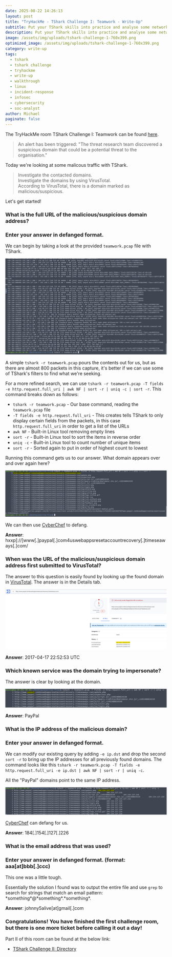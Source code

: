 ```yaml
---
date: 2025-08-22 14:26:13
layout: post
title: "TryHackMe - TShark Challenge I: Teamwork - Write-Up"
subtitle: Put your TShark skills into practice and analyse some network traffic.
description: Put your TShark skills into practice and analyse some network traffic.
image: /assets/img/uploads/tshark-challenge-1-760x399.png
optimized_image: /assets/img/uploads/tshark-challenge-1-760x399.png
category: write-up
tags:
  - tshark
  - tshark challenge
  - tryhackme
  - write-up
  - walkthrough
  - linux
  - incident-response
  - infosec
  - cybersecurity
  - soc-analyst
author: Michael
paginate: false
---
```

The TryHackMe room TShark Challenge I: Teamwork can be found [here](https://tryhackme.com/room/tsharkchallengesone).

> An alert has been triggered: "The threat research team discovered a suspicious domain that could be a potential threat to the organisation."

Today we're looking at some malicous traffic with TShark.

> Investigate the contacted domains.\
> Investigate the domains by using VirusTotal.\
> According to VirusTotal, there is a domain marked as malicious/suspicious.

Let's get started!

### What is the full URL of the malicious/suspicious domain address?

### Enter your answer in defanged format.

We can begin by taking a look at the provided `teamwork.pcap` file with TShark.

![](/assets/img/uploads/tshark-r-teamwork.pcap.png)

A simple `tshark -r teamwork.pcap` pours the contents out for us, but as there are almost 800 packets in this capture, it's better if we can use some of TShark's filters to find what we're seeking.

For a more refined search, we can use `tshark -r teamwork.pcap -T fields -e http.request.full_uri | awk NF | sort -r | uniq -c | sort -r`.  This command breaks down as follows:

* `tshark -r teamwork.pcap` - Our base command, reading the `teamwork.pcap` file
* `-T fields -e http.request.full_uri` - This creates tells TShark to only display certain fields from the packets, in this case `http.request.full_uri` in order to get a list of the URLs
* `awk NF` - Built-in Linux tool removing empty lines
* `sort -r` - Built-in Linux tool to sort the items in reverse order
* `uniq -c` - Built-in Linux tool to count number of unique items
* `sort -r` - Sorted again to put in order of highest count to lowest

Running this command gets us to our answer.  What domain appears over and over again here?

![](/assets/img/uploads/tshark-http.request.full_uri.png)

We can then use [CyberChef](https://gchq.github.io/CyberChef/#recipe=Defang_URL(true,true,true,'Valid%20domains%20and%20full%20URLs')&input=aHR0cDovL3d3dy5wYXlwYWwuY29tNHVzd2ViYXBwc3Jlc2V0YWNjb3VudHJlY292ZXJ5LnRpbWVzZWF3YXlzLmNvbS8) to defang.

**Answer**: hxxp\[://]www\[.]paypal\[.]com4uswebappsresetaccountrecovery\[.]timeseaways\[.]com/

### When was the URL of the malicious/suspicious domain address first submitted to VirusTotal?

The answer to this question is easily found by looking up the found domain in [VirusTotal](https://www.virustotal.com/gui/url/16db0aadc2423a67cd3a01af39655146b0f15d20dc2fd0e14b325026d8d1717e/details).  The answer is in the Details tab.

![](/assets/img/uploads/tshark-1-virustotal.png)

**Answer**: 2017-04-17 22:52:53 UTC

### Which known service was the domain trying to impersonate?

The answer is clear by looking at the domain.

![](/assets/img/uploads/tshark-1-fake-paypal.png)

**Answer**: PayPal

### What is the IP address of the malicious domain?

### Enter your answer in defanged format.

We can modify our existing query by adding `-e ip.dst` and drop the second `sort -r` to bring up the IP addresses for all previously found domains.  The command looks like this `tshark -r teamwork.pcap -T fields -e http.request.full_uri -e ip.dst | awk NF | sort -r | uniq -c`.

All the "PayPal" domains point to the same IP address.

![](/assets/img/uploads/tshark-1-fake-paypal-ip-address.png)

[CyberChef](https://cyberchef.org/#recipe=Defang_IP_Addresses()&input=MTg0LjE1NC4xMjcuMjI2) can defang for us.

**Answer**: 184\[.]154\[.]127\[.]226

### What is the email address that was used?

### Enter your answer in defanged format. (**format:** aaa\[at]bbb\[.]ccc)

This one was a little tough.

Essentially the solution I found was to output the entire file and use `grep` to search for strings that match an email pattern: \*something\*@\*something\*.\*something\*.

**Answer**: johnny5alive\[at]gmail\[.]com

### Congratulations! You have finished the first challenge room, but there is one more ticket before calling it out a day!

Part II of this room can be found at the below link:

* [TShark Challenge II: Directory](https://lyonscode.github.io/tryhackme-challenge-ii-directory-write-up/)
